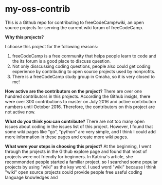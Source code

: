 # my-oss-contrib

This is a Github repo for contributing to freeCodeCamp/wiki, an open source projects for serving the current wiki forum of freeCodeCamp.

**Why this projects?**

I choose this project for the following reasons:

1. freeCodeCamp is a free community that helps people learn to code and the its forum is a good place to discuss question.
2. Not only disscussing coding questions, people also could get coding experience by contributing to open source projects used by nonprofits.
3. There is a freeCodeCamp study group in Omaha, so it is very closed to me!

**How active are the contributors on the project?**
There are over one hundred contributors in this projects. According the Github insigts, there were over 300 contributions to master on July 2016 and active contribution numbers until October 2016. Therefore, the contributors on this project are not active now. 

**What do you think you can contribute?**
There are not too many open issues about coding in the issues list of this project. However, I found that some wiki pages like "go", "python" are very simple, and I think I could add more information in these pages and create more wiki pages.

**What were your steps in choosing this project?**
At the beginning, I went through the projects in the Github explore page and found that most of projects were not friendly for beginners. In Katrina's article, she recommonded people started a familiar project, so I searched some popular projects by using "wiki" as the key word. I used word "wiki" because I think "wiki" open source projects could provide people free useful coding language knowledges and
